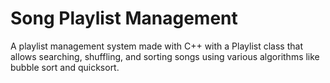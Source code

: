 # Song Playlist Management

A playlist management system made with C++ with a Playlist class that allows searching, shuffling, and sorting songs using various algorithms like bubble sort and quicksort.
